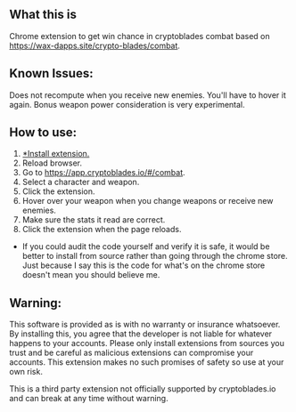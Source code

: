 ## What this is
Chrome extension to get win chance in cryptoblades combat based on https://wax-dapps.site/crypto-blades/combat.

## Known Issues:
Does not recompute when you receive new enemies. You'll have to hover it again.
Bonus weapon power consideration is very experimental. 

## How to use:
1. [*Install extension.](https://chrome.google.com/webstore/detail/cryptoblades-win-chance/gcdcmffodbbhkjmcddnkoefnajeccbpo)
2. Reload browser.
3. Go to https://app.cryptoblades.io/#/combat.
4. Select a character and weapon.
5. Click the extension.
6. Hover over your weapon when you change weapons or receive new enemies.
7. Make sure the stats it read are correct.
8. Click the extension when the page reloads.

* If you could audit the code yourself and verify it is safe, it would be better to install from source rather than going through the chrome store. Just because I say this is the code for what's on the chrome store doesn't mean you should believe me.

## Warning:
This software is provided as is with no warranty or insurance whatsoever. By installing this, you agree that the developer is not liable for whatever happens to your accounts. Please only install extensions from sources you trust and be careful as malicious extensions can compromise your accounts. This extension makes no such promises of safety so use at your own risk.

This is a third party extension not officially supported by cryptoblades.io and can break at any time without warning.
